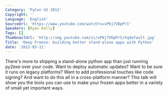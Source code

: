 ```yaml
---
Category: 'PyCon US 2012'
Copyright: ''
Language: 'English'
SourceUrl: 'https://www.youtube.com/watch?v=vP6j7VDpPrI'
Speakers: [Ryan Kelly]
Tags: []
ThumbnailUrl: 'http://img.youtube.com/vi/vP6j7VDpPrI/hqdefault.jpg'
Title: 'Deep Freeze: building better stand-alone apps with Python'
date: '2012-03-11'
---
```

There's more to shipping a stand-alone python app than just running py2exe
over your code. Want to deploy automatic updates? Want to be sure it runs on
legacy platforms? Want to add professional touches like code signing? And want
to do this all in a cross-platform manner? This talk will show you the tools
you can use to make your frozen apps better in a variety of small yet
important ways.
